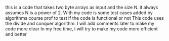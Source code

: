 this is a code that takes two byte arrays as input and the size N. it always assumes N is a power of 2. With my code is some test cases added by algorithms course prof to test if the code is functional or not
This code uses the divide and conquer algorithm. 
I will add comments later to make my code more clear
In my free time, i will try to make my code more efficient and better

